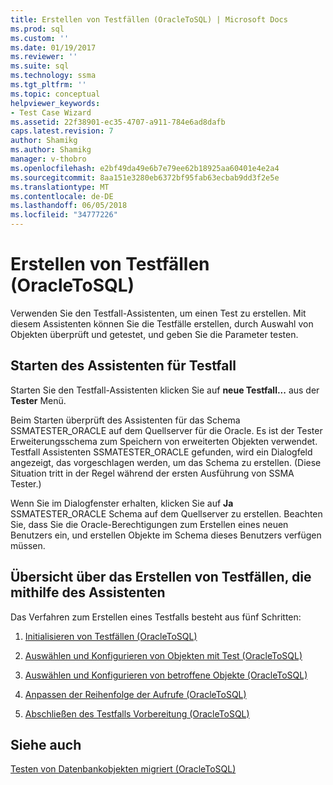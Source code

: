 ```yaml
---
title: Erstellen von Testfällen (OracleToSQL) | Microsoft Docs
ms.prod: sql
ms.custom: ''
ms.date: 01/19/2017
ms.reviewer: ''
ms.suite: sql
ms.technology: ssma
ms.tgt_pltfrm: ''
ms.topic: conceptual
helpviewer_keywords:
- Test Case Wizard
ms.assetid: 22f38901-ec35-4707-a911-784e6ad8dafb
caps.latest.revision: 7
author: Shamikg
ms.author: Shamikg
manager: v-thobro
ms.openlocfilehash: e2bf49da49e6b7e79ee62b18925aa60401e4e2a4
ms.sourcegitcommit: 8aa151e3280eb6372bf95fab63ecbab9dd3f2e5e
ms.translationtype: MT
ms.contentlocale: de-DE
ms.lasthandoff: 06/05/2018
ms.locfileid: "34777226"
---
```

# <a name="creating-test-cases-oracletosql"></a>Erstellen von Testfällen (OracleToSQL)
Verwenden Sie den Testfall-Assistenten, um einen Test zu erstellen. Mit diesem Assistenten können Sie die Testfälle erstellen, durch Auswahl von Objekten überprüft und getestet, und geben Sie die Parameter testen.  
  
## <a name="starting-the-test-case-wizard"></a>Starten des Assistenten für Testfall  
Starten Sie den Testfall-Assistenten klicken Sie auf **neue Testfall...** aus der **Tester** Menü.  
  
Beim Starten überprüft des Assistenten für das Schema SSMATESTER_ORACLE auf dem Quellserver für die Oracle. Es ist der Tester Erweiterungsschema zum Speichern von erweiterten Objekten verwendet. Testfall Assistenten SSMATESTER_ORACLE gefunden, wird ein Dialogfeld angezeigt, das vorgeschlagen werden, um das Schema zu erstellen. (Diese Situation tritt in der Regel während der ersten Ausführung von SSMA Tester.)  
  
Wenn Sie im Dialogfenster erhalten, klicken Sie auf **Ja** SSMATESTER_ORACLE Schema auf dem Quellserver zu erstellen. Beachten Sie, dass Sie die Oracle-Berechtigungen zum Erstellen eines neuen Benutzers ein, und erstellen Objekte im Schema dieses Benutzers verfügen müssen.  
  
## <a name="overview-of-creating-test-cases-using-the-wizard"></a>Übersicht über das Erstellen von Testfällen, die mithilfe des Assistenten  
Das Verfahren zum Erstellen eines Testfalls besteht aus fünf Schritten:  
  
1.  [Initialisieren von Testfällen &#40;OracleToSQL&#41;](../../ssma/oracle/initializing-test-cases-oracletosql.md)  
  
2.  [Auswählen und Konfigurieren von Objekten mit Test &#40;OracleToSQL&#41;](../../ssma/oracle/selecting-and-configuring-objects-to-test-oracletosql.md)  
  
3.  [Auswählen und Konfigurieren von betroffene Objekte &#40;OracleToSQL&#41;](../../ssma/oracle/selecting-and-configuring-affected-objects-oracletosql.md)  
  
4.  [Anpassen der Reihenfolge der Aufrufe &#40;OracleToSQL&#41;](../../ssma/oracle/customizing-calls-order-oracletosql.md)  
  
5.  [Abschließen des Testfalls Vorbereitung &#40;OracleToSQL&#41;](../../ssma/oracle/finishing-test-case-preparation-oracletosql.md)  
  
## <a name="see-also"></a>Siehe auch  
[Testen von Datenbankobjekten migriert &#40;OracleToSQL&#41;](../../ssma/oracle/testing-migrated-database-objects-oracletosql.md)  
  
